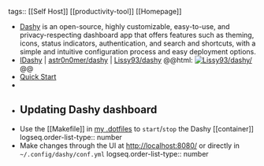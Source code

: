 tags:: [[Self Host]] [[productivity-tool]] [[Homepage]]

- [Dashy](https://dashy.to/) is an open-source, highly customizable, easy-to-use, and privacy-respecting dashboard app that offers features such as theming, icons, status indicators, authentication, and search and shortcuts, with a simple and intuitive configuration process and easy deployment options.
- [IDashy](https://idashy.vercel.app/) | [astr0n0mer/dashy](https://github.com/astr0n0mer/dashy) | [Lissy93/dashy](https://github.com/Lissy93/dashy)
  @@html: <a href="https://github.com/Lissy93/dashy/"><img src="https://github-readme-stats-astronomer.vercel.app/api/pin/?username=Lissy93&repo=dashy&theme=tokyonight" alt="Lissy93/dashy/"/></a>@@
- [Quick Start](https://dashy.to/docs/quick-start/)
-
- ## Updating Dashy dashboard
- Use the [[Makefile]] in [my .dotfiles](https://github.com/astr0n0mer/.dotfiles/blob/main/.config/dashy/Makefile) to `start`/`stop` the Dashy [[container]]
  logseq.order-list-type:: number
- Make changes through the UI at [http://localhost:8080/](http://localhost:8080/) or directly in `~/.config/dashy/conf.yml`
  logseq.order-list-type:: number